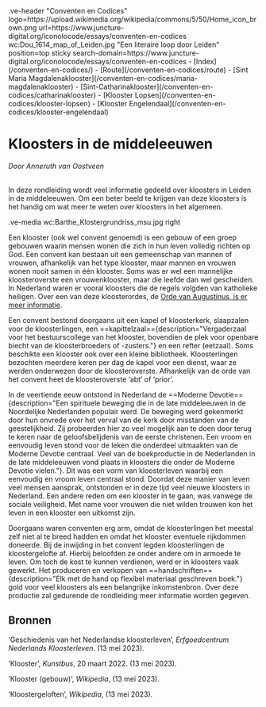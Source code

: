 <link rel="stylesheet" href="https://fonts.googleapis.com/css?family=Trirong">
<style>
    @import url('https://fonts.googleapis.com/css2?family=Cardo&family=Caudex&family=Marck+Script&display=swap');
    #juncture ve-header {font-family: 'Caudex'}
    #juncture h1 {font-family: 'Caudex'}
    #juncture h2 {font-family: 'Caudex'}
    #juncture h3 {font-family: 'Caudex'}
    #juncture a:link { color: brown; text-decoration: underline; }
</style>
.ve-header "Conventen en Codices" logo=https://upload.wikimedia.org/wikipedia/commons/5/50/Home_icon_brown.png url=https://www.juncture-digital.org/iconolocode/essays/conventen-en-codices wc:Dou_1614_map_of_Leiden.jpg "Een literaire loop door Leiden" position=top sticky search-domain=https://www.juncture-digital.org/iconolocode/essays/conventen-en-codices 
    - [Index](/conventen-en-codices/)
    - [Route](/conventen-en-codices/route)
    - [Sint Maria Magdalenaklooster](/conventen-en-codices/maria-magdalenaklooster)
    - [Sint-Catharinaklooster](/conventen-en-codices/catharinaklooster)
    - [Klooster Lopsen](/conventen-en-codices/klooster-lopsen)
    - [Klooster Engelendaal](/conventen-en-codices/klooster-engelendaal)

# Kloosters in de middeleeuwen
*Door Anneruth van Oostveen*
<br><br>

In deze rondleiding wordt veel informatie gedeeld over kloosters in Leiden in de middeleeuwen. Om een beter beeld te krijgen van deze kloosters is het handig om wat meer te weten over kloosters in het algemeen.

.ve-media wc:Barthe_Klostergrundriss_msu.jpg right

Een klooster (ook wel convent genoemd) is een gebouw of een groep gebouwen waarin mensen wonen die zich in hun leven volledig richten op God. Een convent kan bestaan uit een gemeenschap van mannen of vrouwen, afhankelijk van het type klooster, maar mannen en vrouwen wonen nooit samen in één klooster. Soms was er wel een mannelijke kloosteroverste een vrouwenklooster, maar die leefde dan wel gescheiden. In Nederland waren er vooral kloosters die de regels volgden van katholieke heiligen. Over een van deze kloosterordes, de [Orde van Augustinus, is er meer informatie](https://www.juncture-digital.org/iconolocode/essays/conventen-en-codices/orde-augustinus).
    
Een convent bestond doorgaans uit een kapel of kloosterkerk, slaapzalen voor de kloosterlingen, een ==kapittelzaal=={description="Vergaderzaal voor het bestuurscollege van het klooster, bovendien de plek voor openbare biecht van de kloosterbroeders of -zusters."} en een refter (eetzaal). Soms beschikte een klooster ook over een kleine bibliotheek. Kloosterlingen bezochten meerdere keren per dag de kapel voor een dienst, waar ze werden onderwezen door de kloosteroverste. Afhankelijk van de orde van het convent heet de kloosteroverste ‘abt’ of ‘prior’.
    
In de veertiende eeuw ontstond in Nederland de ==Moderne Devotie=={description="Een spirituele beweging die in de late middeleeuwen in de Noordelijke Nederlanden populair werd. De beweging werd gekenmerkt door hun onvrede over het verval van de kerk door misstanden van de geestelijkheid. Zij probeerden hier zo veel mogelijk aan te doen door terug te keren naar de geloofsbelijdenis van de eerste christenen. Een vroom en eenvoudig leven stond voor de leken die onderdeel uitmaakten van de Moderne Devotie centraal. Veel van de boekproductie in de Nederlanden in de late middeleeuwen vond plaats in kloosters die onder de Moderne Devotie vielen."}. Dit was een vorm van kloosterleven waarbij een eenvoudig en vroom leven centraal stond. Doordat deze manier van leven veel mensen aansprak, ontstonden er in deze tijd veel nieuwe kloosters in Nederland. Een andere reden om een klooster in te gaan, was vanwege de sociale veiligheid. Met name voor vrouwen die niet wilden trouwen kon het leven in een klooster een uitkomst zijn.

Doorgaans waren conventen erg arm, omdat de kloosterlingen het meestal zelf niet al te breed hadden en omdat het klooster eventuele rijkdommen doneerde. Bij de inwijding in het convent legden kloosterlingen de kloostergelofte af. Hierbij beloofden ze onder andere om in armoede te leven. Om toch de kost te kunnen verdienen, werd er in kloosters vaak gewerkt. Het produceren en verkopen van ==handschriften=={description="Elk met de hand op flexibel materiaal geschreven boek."} gold voor veel kloosters als een belangrijke inkomstenbron. Over deze productie zal gedurende de rondleiding meer informatie worden gegeven.


## Bronnen

‘Geschiedenis van het Nederlandse kloosterleven’, *Erfgoedcentrum Nederlands Kloosterleven*.  (13 mei 2023). 

‘Klooster’, *Kunstbus*, 20 maart 2022.  (13 	mei 2023). 

‘Klooster (gebouw)’, *Wikipedia*,  (13 mei 	2023). 

‘Kloostergeloften’, *Wikipedia*,  (13 mei 		2023).